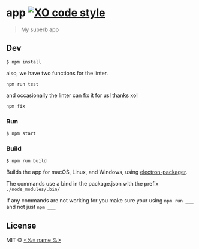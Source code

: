 # app [![XO code style](https://img.shields.io/badge/code_style-XO-5ed9c7.svg)](https://github.com/sindresorhus/xo)

> My superb app


## Dev

```
$ npm install
```
also, we have two functions for the linter.

```
npm run test
```
and occasionally the linter can fix it for us! thanks xo!
```
npm fix
```

### Run

```
$ npm start
```

### Build

```
$ npm run build
```


Builds the app for macOS, Linux, and Windows, using [electron-packager](https://github.com/electron-userland/electron-packager).

The commands use a bind in the package.json with the prefix `./node_modules/.bin/`

If any commands are not working for you make sure your using `npm run ___` and not just `npm ___`
## License

MIT © [<%= name %>](<%= website %>)
